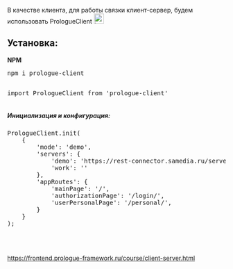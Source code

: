 <p>В качестве клиента,&nbsp;для работы связки клиент-сервер, будем использовать&nbsp;PrologueClient&nbsp;<img alt="laugh" src="http://frontend.prologue-framework.ru/Prologue/components/editors/ckeditor/ckeditor/plugins/smiley/images/teeth_smile.png" style="height:23px; width:23px" title="laugh" /></p>

<h2><strong>Установка:</strong></h2>

<p><strong>NPM</strong></p>

<pre class="brush:as3;">
npm i prologue-client

</pre>

<pre class="brush:as3;">
import PrologueClient from &#39;prologue-client&#39;

</pre>

<h5><strong>Инициализация и конфигурация:</strong></h5>

<pre class="brush:as3;">
PrologueClient.init(
&nbsp; &nbsp; {
&nbsp; &nbsp; &nbsp; &nbsp; &#39;mode&#39;: &#39;demo&#39;,
&nbsp; &nbsp; &nbsp; &nbsp; &#39;servers&#39;: {
&nbsp; &nbsp; &nbsp; &nbsp; &nbsp; &nbsp; &#39;demo&#39;: &#39;https://rest-connector.samedia.ru/server/ASKIELQLHY/api/&#39;,
&nbsp; &nbsp; &nbsp; &nbsp; &nbsp; &nbsp; &#39;work&#39;: &#39;&#39;
&nbsp; &nbsp; &nbsp; &nbsp; },
&nbsp; &nbsp; &nbsp; &nbsp; &#39;appRoutes&#39;: {
&nbsp; &nbsp; &nbsp; &nbsp; &nbsp; &nbsp; &#39;mainPage&#39;: &#39;/&#39;,
&nbsp; &nbsp; &nbsp; &nbsp; &nbsp; &nbsp; &#39;authorizationPage&#39;: &#39;/login/&#39;,
&nbsp; &nbsp; &nbsp; &nbsp; &nbsp; &nbsp; &#39;userPersonalPage&#39;: &#39;/personal/&#39;,
&nbsp; &nbsp; &nbsp; &nbsp; }
&nbsp; &nbsp; }
);


</pre>

<br>

<a href="https://frontend.prologue-framework.ru/course/client-server.html" target="_blank">
	https://frontend.prologue-framework.ru/course/client-server.html
</a>